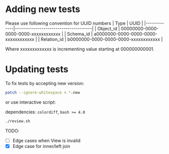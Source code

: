 # Adding new tests

Please use following convention for UUID numbers
| Type        | UUID                                 |
|-------------|--------------------------------------|
| Object_id   | 00000000-0000-0000-0000-xxxxxxxxxxxx |
| Schema_id   | a0000000-0000-0000-0000-xxxxxxxxxxxx |
| Relation_id | b0000000-0000-0000-0000-xxxxxxxxxxxx |

Where xxxxxxxxxxxxx is incrementing value starting at 000000000001.

# Updating tests
To fix tests by accepting new version:

``` sh
patch --ignore-whitespace < *.new
```

or use interactive script:

dependencies: `colordiff`, `bash >= 4.0`

``` sh
./review.sh
```

TODO:
* [ ] Edge cases when View is invalid
* [x] Edge case for inner/left join 
